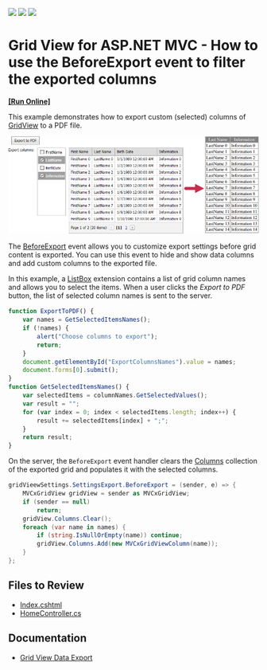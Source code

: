 <!-- default badges list -->
![](https://img.shields.io/endpoint?url=https://codecentral.devexpress.com/api/v1/VersionRange/172941046/20.2.11%2B)
[![](https://img.shields.io/badge/Open_in_DevExpress_Support_Center-FF7200?style=flat-square&logo=DevExpress&logoColor=white)](https://supportcenter.devexpress.com/ticket/details/E3352)
[![](https://img.shields.io/badge/📖_How_to_use_DevExpress_Examples-e9f6fc?style=flat-square)](https://docs.devexpress.com/GeneralInformation/403183)
<!-- default badges end -->
# Grid View for ASP.NET MVC - How to use the BeforeExport event to filter the exported columns
<!-- run online -->
**[[Run Online]](https://codecentral.devexpress.com/172941046/)**
<!-- run online end -->

This example demonstrates how to export custom (selected) columns of [GridView](https://docs.devexpress.com/AspNetMvc/8966/components/grid-view) to a PDF file.

![Export selected columns to PDF](preview.png)

The [BeforeExport](https://docs.devexpress.com/AspNetMvc/DevExpress.Web.Mvc.MVCxGridExportSettings.BeforeExport) event allows you to customize export settings before grid content is exported. You can use this event to hide and show data columns and add custom columns to the exported file.

In this example, a [ListBox](https://docs.devexpress.com/AspNetMvc/8990/components/data-editors-extensions/listbox) extension contains a list of grid column names and allows you to select the items. When a user clicks the _Export to PDF_ button, the list of selected column names is sent to the server.

```js
function ExportToPDF() {
    var names = GetSelectedItemsNames();
    if (!names) {
        alert("Choose columns to export");
        return;
    }
    document.getElementById("ExportColumnsNames").value = names;
    document.forms[0].submit();
}
function GetSelectedItemsNames() {
    var selectedItems = columnNames.GetSelectedValues();
    var result = "";
    for (var index = 0; index < selectedItems.length; index++) {
        result += selectedItems[index] + ";";
    }
    return result;
}
```
On the server, the `BeforeExport` event handler clears the [Columns](http://docs.devexpress.devx/AspNet/DevExpress.Web.ASPxGridView.Columns) collection of the exported grid and populates it with the selected columns.

```csharp
gridVieewSettings.SettingsExport.BeforeExport = (sender, e) => {
    MVCxGridView gridView = sender as MVCxGridView;
    if (sender == null)
        return;
    gridView.Columns.Clear();
    foreach (var name in names) {
        if (string.IsNullOrEmpty(name)) continue;
        gridView.Columns.Add(new MVCxGridViewColumn(name));
    }
};
```

## Files to Review

- [Index.cshtml](./CS/E3352/Views/Home/Index.cshtml) 
- [HomeController.cs](./CS/E3352/Controllers/HomeController.cs) 

## Documentation 

- [Grid View Data Export](http://docs.devexpress.devx/AspNetMvc/16205/components/grid-view/export)
